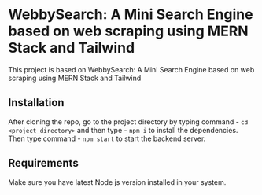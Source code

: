 # WebbySearch: A Mini Search Engine based on web scraping using MERN Stack and Tailwind
This project is based on WebbySearch: A Mini Search Engine based on web scraping using MERN Stack and Tailwind

## Installation
After cloning the repo, go to the project directory by typing command - `cd <project_directory>` and then type - `npm i` to install the dependencies. Then type command - `npm start` to start the backend server.

## Requirements 
Make sure you have latest Node js version installed in your system.
